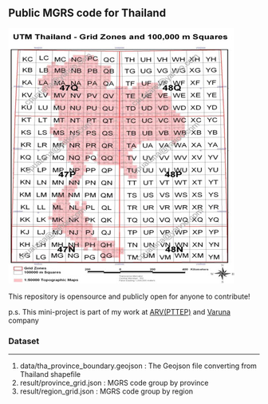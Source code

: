 ## Public MGRS code for Thailand

![alt text](https://raw.githubusercontent.com/mingyanisa/mgrs-th/master/mgrs-th.jpg)

This repository is opensource and publicly open for anyone to contribute!

p.s. This mini-project is part of my work at [ARV(PTTEP)](https://www.arv.co.th/) and [Varuna](https://www.varunatech.co/) company

### Dataset
---
1. data/tha_province_boundary.geojson : The Geojson file converting from Thailand shapefile
2. result/province_grid.json : MGRS code group by province
3. result/region_grid.json : MGRS code group by region
